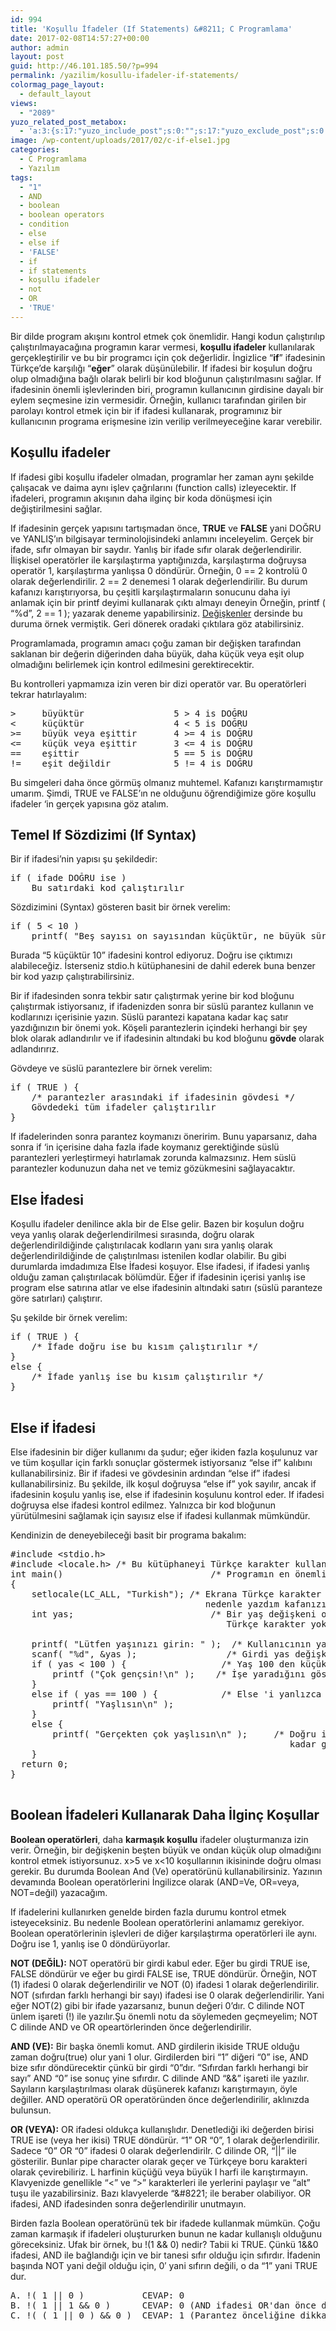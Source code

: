 ```yaml
---
id: 994
title: 'Koşullu İfadeler (If Statements) &#8211; C Programlama'
date: 2017-02-08T14:57:27+00:00
author: admin
layout: post
guid: http://46.101.185.50/?p=994
permalink: /yazilim/kosullu-ifadeler-if-statements/
colormag_page_layout:
  - default_layout
views:
  - "2089"
yuzo_related_post_metabox:
  - 'a:3:{s:17:"yuzo_include_post";s:0:"";s:17:"yuzo_exclude_post";s:0:"";s:21:"yuzo_disabled_related";N;}'
image: /wp-content/uploads/2017/02/c-if-else1.jpg
categories:
  - C Programlama
  - Yazılım
tags:
  - "1"
  - AND
  - boolean
  - boolean operators
  - condition
  - else
  - else if
  - 'FALSE'
  - if
  - if statements
  - koşullu ifadeler
  - not
  - OR
  - 'TRUE'
---
```

Bir dilde program akışını kontrol etmek çok önemlidir. Hangi kodun çalıştırılıp çalıştırılmayacağına programın karar vermesi, **koşullu ifadeler** kullanılarak gerçekleştirilir ve bu bir programcı için çok değerlidir. İngizlice &#8220;**if**&#8221; ifadesinin Türkçe&#8217;de karşılığı &#8220;**eğer**&#8221; olarak düşünülebilir. If ifadesi bir koşulun doğru olup olmadığına bağlı olarak belirli bir kod bloğunun çalıştırılmasını sağlar. If ifadesinin önemli işlevlerinden biri, programın kullanıcının girdisine dayalı bir eylem seçmesine izin vermesidir. Örneğin, kullanıcı tarafından girilen bir parolayı kontrol etmek için bir if ifadesi kullanarak, programınız bir kullanıcının programa erişmesine izin verilip verilmeyeceğine karar verebilir.

## Koşullu ifadeler

If ifadesi gibi koşullu ifadeler olmadan, programlar her zaman aynı şekilde çalışacak ve daima aynı işlev çağrılarını (function calls) izleyecektir. If ifadeleri, programın akışının daha ilginç bir koda dönüşmesi için değiştirilmesini sağlar.

If ifadesinin gerçek yapısını tartışmadan önce, **TRUE** ve **FALSE** yani DOĞRU ve YANLIŞ&#8217;ın bilgisayar terminolojisindeki anlamını inceleyelim. Gerçek bir ifade, sıfır olmayan bir saydır. Yanlış bir ifade sıfır olarak değerlendirilir. İlişkisel operatörler ile karşılaştırma yaptığınızda, karşılaştırma doğruysa operatör 1, karşılaştırma yanlışsa 0 döndürür. Örneğin, 0 == 2 kontrolü 0 olarak değerlendirilir. 2 == 2 denemesi 1 olarak değerlendirilir. Bu durum kafanızı karıştırıyorsa, bu çeşitli karşılaştırmaların sonucunu daha iyi anlamak için bir printf deyimi kullanarak çıktı almayı deneyin Örneğin, printf ( &#8220;%d&#8221;, 2 == 1 ); yazarak deneme yapabilirsiniz. [Değişkenler](http://46.101.185.50/yazilim/degiskenler-variables-c-programlama/) dersinde bu duruma örnek vermiştik. Geri dönerek oradaki çıktılara göz atabilirsiniz.

Programlamada, programın amacı çoğu zaman bir değişken tarafından saklanan bir değerin diğerinden daha büyük, daha küçük veya eşit olup olmadığını belirlemek için kontrol edilmesini gerektirecektir.

Bu kontrolleri yapmamıza izin veren bir dizi operatör var. Bu operatörleri tekrar hatırlayalım:

<pre class="example">&gt;     büyüktür                 5 &gt; 4 is DOĞRU
&lt;     küçüktür                 4 &lt; 5 is DOĞRU
&gt;=    büyük veya eşittir       4 &gt;= 4 is DOĞRU
&lt;=    küçük veya eşittir       3 &lt;= 4 is DOĞRU
==    eşittir                  5 == 5 is DOĞRU
!=    eşit değildir            5 != 4 is DOĞRU</pre>

Bu simgeleri daha önce görmüş olmanız muhtemel. Kafanızı karıştırmamıştır umarım. Şimdi, TRUE ve FALSE&#8217;ın ne olduğunu öğrendiğimize göre koşullu ifadeler &#8216;in gerçek yapısına göz atalım.

## Temel If Sözdizimi (If Syntax)

Bir if ifadesi&#8217;nin yapısı şu şekildedir:

<pre class="example">if ( ifade DOĞRU ise )
    Bu satırdaki kod çalıştırılır</pre>

Sözdizimini (Syntax) gösteren basit bir örnek verelim:

<pre class="example">if ( 5 &lt; 10 )
    printf( "Beş sayısı on sayısından küçüktür, ne büyük sürpriz :)" );</pre>

Burada &#8220;5 küçüktür 10&#8221; ifadesini kontrol ediyoruz. Doğru ise çıktımızı alabileceğiz. İsterseniz stdio.h kütüphanesini de dahil ederek buna benzer bir kod yazıp çalıştırabilirsiniz.

Bir if ifadesinden sonra tekbir satır çalıştırmak yerine bir kod bloğunu çalıştırmak istiyorsanız, if ifadenizden sonra bir süslü parantez kullanın ve kodlarınızı içerisinie yazın. Süslü parantezi kapatana kadar kaç satır yazdığınızın bir önemi yok. Köşeli parantezlerin içindeki herhangi bir şey blok olarak adlandırılır ve if ifadesinin altındaki bu kod bloğunu **gövde** olarak adlandırırız.

Gövdeye ve süslü parantezlere bir örnek verelim:

<pre class="example">if ( TRUE ) {
    /* parantezler arasındaki if ifadesinin gövdesi */
    Gövdedeki tüm ifadeler çalıştırılır
}</pre>

If ifadelerinden sonra parantez koymanızı öneririm. Bunu yaparsanız, daha sonra if &#8216;in içerisine daha fazla ifade koymanız gerektiğinde süslü parantezleri yerleştirmeyi hatırlamak zorunda kalmazsınız. Hem süslü parantezler kodunuzun daha net ve temiz gözükmesini sağlayacaktır.

## Else İfadesi

Koşullu ifadeler denilince akla bir de Else gelir. Bazen bir koşulun doğru veya yanlış olarak değerlendirilmesi sırasında, doğru olarak değerlendirildiğinde çalıştırılacak kodların yanı sıra yanlış olarak değerlendirildiğinde de çalıştırılması istenilen kodlar olabilir. Bu gibi durumlarda imdadımıza Else İfadesi koşuyor. Else ifadesi, if ifadesi yanlış olduğu zaman çalıştırılacak bölümdür. Eğer if ifadesinin içerisi yanlış ise program else satırına atlar ve else ifadesinin altındaki satırı (süslü paranteze göre satırları) çalıştırır.

Şu şekilde bir örnek verelim:

<pre class="example">if ( TRUE ) {
    /* İfade doğru ise bu kısım çalıştırılır */
}
else {
    /* İfade yanlış ise bu kısım çalıştırılır */
}

</pre>

## Else if İfadesi

Else ifadesinin bir diğer kullanımı da şudur; eğer ikiden fazla koşulunuz var ve tüm koşullar için farklı sonuçlar göstermek istiyorsanız &#8220;else if&#8221; kalıbını kullanabilirsiniz. Bir if ifadesi ve gövdesinin ardından &#8220;else if&#8221; ifadesi kullanabilirsiniz. Bu şekilde, ilk koşul doğruysa &#8220;else if&#8221; yok sayılır, ancak if ifadesinin koşulu yanlış ise, else if ifadesinin koşulunu kontrol eder. If ifadesi doğruysa else ifadesi kontrol edilmez. Yalnızca bir kod bloğunun yürütülmesini sağlamak için sayısız else if ifadesi kullanmak mümkündür.

Kendinizin de deneyebileceği basit bir programa bakalım:

<pre class="example">#include &lt;stdio.h&gt;	
#include &lt;locale.h&gt; /* Bu kütüphaneyi Türkçe karakter kullanabilmek için kullanıyorum */
int main()                            /* Programın en önemli bölümü!  */
{
    setlocale(LC_ALL, "Turkish"); /* Ekrana Türkçe karakter yazdırmak istiyorum bu 
                                     nedenle yazdım kafanızı karıştırmasın. */
    int yas;                          /* Bir yaş değişkeni oluşturuyoruz, 
                                         Türkçe karakter yok dikkat */
  
    printf( "Lütfen yaşınızı girin: " );  /* Kullanıcının yaşını girmesini istiyoruz. */
    scanf( "%d", &yas );                 /* Girdi yas değişkenine koyulur */
    if ( yas &lt; 100 ) {                  /* Yaş 100 den küçükse */
        printf ("Çok gençsin!\n" );    /* İşe yaradığını göstermek için */
    }
    else if ( yas == 100 ) {            /* Else 'i yanlızca örnek göstermek için kullanıyorum */ 
        printf( "Yaşlısın\n" );       
    }
    else {
        printf( "Gerçekten çok yaşlısın\n" );     /* Doğru ifade yoksa program buraya 
                                                     kadar gelir ve çalıştırılır. */
    }
  return 0;
}

</pre>

## Boolean İfadeleri Kullanarak Daha İlginç Koşullar

**Boolean operatörleri**, daha **karmaşık koşullu** ifadeler oluşturmanıza izin verir. Örneğin, bir değişkenin beşten büyük ve ondan küçük olup olmadığını kontrol etmek istiyorsunuz. x>5 ve x<10 koşullarının ikisininde doğru olması gerekir. Bu durumda Boolean And (Ve) operatörünü kullanabilirsiniz. Yazının devamında Boolean operatörlerini İngilizce olarak (AND=Ve, OR=veya, NOT=değil) yazacağım.

If ifadelerini kullanırken genelde birden fazla durumu kontrol etmek isteyeceksiniz. Bu nedenle Boolean operatörlerini anlamamız gerekiyor. Boolean operatörlerinin işlevleri de diğer karşılaştırma operatörleri ile aynı. Doğru ise 1, yanlış ise 0 döndürüyorlar.

**NOT (DEĞİL):** NOT operatörü bir girdi kabul eder. Eğer bu girdi TRUE ise, FALSE döndürür ve eğer bu girdi FALSE ise, TRUE döndürür. Örneğin, NOT (1) ifadesi 0 olarak değerlendirilir ve NOT (0) ifadesi 1 olarak değerlendirilir. NOT (sıfırdan farklı herhangi bir sayı) ifadesi ise 0 olarak değerlendirilir. Yani eğer NOT(2) gibi bir ifade yazarsanız, bunun değeri 0&#8217;dır. C dilinde NOT ünlem işareti (!) ile yazılır.Şu önemli notu da söylemeden geçmeyelim; NOT C dilinde AND ve OR opeartörlerinden önce değerlendirilir.

**AND (VE):** Bir başka önemli komut. AND girdilerin ikiside TRUE olduğu zaman doğru(true) olur yani 1 olur. Girdilerden biri &#8220;1&#8221; diğeri &#8220;0&#8221; ise, AND bize sıfır döndürecektir çünkü bir girdi &#8220;0&#8221;dır. &#8220;Sıfırdan farklı herhangi bir sayı&#8221; AND &#8220;0&#8221; ise sonuç yine sıfırdır. C dilinde AND &#8220;&&&#8221; işareti ile yazılır. Sayıların karşılaştırılması olarak düşünerek kafanızı karıştırmayın, öyle değiller. AND operatörü OR operatöründen önce değerlendirilir, aklınızda bulunsun.

**OR (VEYA):** OR ifadesi oldukça kullanışlıdır. Denetlediği iki değerden birisi TRUE ise (veya her ikisi) TRUE döndürür. &#8220;1&#8221; OR &#8220;0&#8221;, 1 olarak değerlendirilir. Sadece &#8220;0&#8221; OR &#8220;0&#8221; ifadesi 0 olarak değerlendirilr. C dilinde OR, &#8220;||&#8221; ile gösterilir. Bunlar pipe character olarak geçer ve Türkçeye boru karakteri olarak çevirebiliriz. L harfinin küçüğü veya büyük I harfi ile karıştırmayın. Klavyenizde genellikle &#8220;<&#8221; ve &#8220;>&#8221; karakterleri ile yerlerini paylaşır ve &#8220;alt&#8221; tuşu ile yazabilirsiniz. Bazı klavyelerde &#8220;\&#8221; ile beraber olabiliyor. OR ifadesi, AND ifadesinden sonra değerlendirilir unutmayın.

Birden fazla Boolean operatörünü tek bir ifadede kullanmak mümkün. Çoğu zaman karmaşık if ifadeleri oluştururken bunun ne kadar kullanışlı olduğunu göreceksiniz. Ufak bir örnek, bu !(1 && 0) nedir? Tabii ki TRUE. Çünkü 1&&0 ifadesi, AND ile bağlandığı için ve bir tanesi sıfır olduğu için sıfırdır. İfadenin başında NOT yani değil olduğu için, 0&#8242; yani sıfırın değili, o da &#8220;1&#8221; yani TRUE dur.

<pre class="example">A. !( 1 || 0 )           CEVAP: 0	
B. !( 1 || 1 && 0 )      CEVAP: 0 (AND ifadesi OR'dan önce değerlendirilir)
C. !( ( 1 || 0 ) && 0 )  CEVAP: 1 (Parantez önceliğine dikkat)</pre>